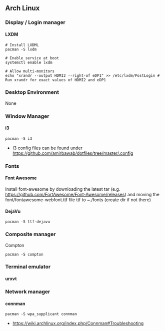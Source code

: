 ## Arch Linux
### Display / Login manager
#### LXDM
```
# Install LXDML
pacman -S lxdm

# Enable service at boot
systemctl enable lxdm

# Allow multi-monitors
echo "xrandr --output HDMI2 --right-of eDP1" >> /etc/lxdm/PostLogin # Run xrandr for exact values of HDMI2 and eDP1
```
### Desktop Environment
None

### Window Manager
#### i3
```
pacman -S i3
```
* I3 config files can be found under https://github.com/amirbawab/dotfiles/tree/master/.config

### Fonts
#### Font Awesome
Install font-awesome by downloading the latest tar (e.g. https://github.com/FortAwesome/Font-Awesome/releases) and moving the font/fontawesome-webfont.ttf file ttf to ~./fonts (create dir if not there)

#### DejaVu
```
pacman -S ttf-dejavu
```

### Composite manager
Compton
```
pacman -S compton
```

### Terminal emulator
#### urxvt

### Network manager
#### connman
```
pacman -S wpa_supplicant connman
```
* https://wiki.archlinux.org/index.php/Connman#Troubleshooting
